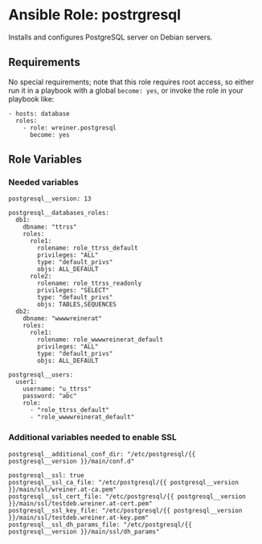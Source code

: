 # Ansible Role: postrgresql

Installs and configures PostgreSQL server on Debian servers.

## Requirements

No special requirements; note that this role requires root access, so either run it in a playbook with a global `become: yes`, or invoke the role in your playbook like:

    - hosts: database
      roles:
        - role: wreiner.postgresql
          become: yes

## Role Variables

### Needed variables

```
postgresql__version: 13

postgresql__databases_roles:
  db1:
    dbname: "ttrss"
    roles:
      role1:
        rolename: role_ttrss_default
        privileges: "ALL"
        type: "default_privs"
        objs: ALL_DEFAULT
      role2:
        rolename: role_ttrss_readonly
        privileges: "SELECT"
        type: "default_privs"
        objs: TABLES,SEQUENCES
  db2:
    dbname: "wwwwreinerat"
    roles:
      role1:
        rolename: role_wwwwreinerat_default
        privileges: "ALL"
        type: "default_privs"
        objs: ALL_DEFAULT

postgresql__users:
  user1:
    username: "u_ttrss"
    password: "abc"
    role:
      - "role_ttrss_default"
      - "role_wwwwreinerat_default"
```

### Additional variables needed to enable SSL

```
postgresql__additional_conf_dir: "/etc/postgresql/{{ postgresql__version }}/main/conf.d"

postgresql__ssl: true
postgresql__ssl_ca_file: "/etc/postgresql/{{ postgresql__version }}/main/ssl/wreiner.at-ca.pem"
postgresql__ssl_cert_file: "/etc/postgresql/{{ postgresql__version }}/main/ssl/testdeb.wreiner.at-cert.pem"
postgresql__ssl_key_file: "/etc/postgresql/{{ postgresql__version }}/main/ssl/testdeb.wreiner.at-key.pem"
postgresql__ssl_dh_params_file: "/etc/postgresql/{{ postgresql__version }}/main/ssl/dh_params"
```
